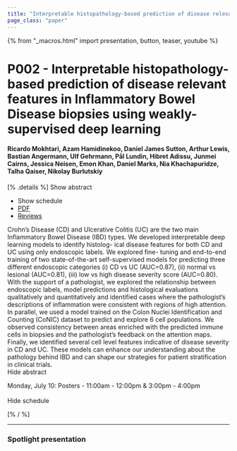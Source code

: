 ```yaml
---
title: "Interpretable histopathology-based prediction of disease relevant features in Inflammatory Bowel Disease biopsies using weakly-supervised deep learning"
page_class: "paper"
---
```


{% from "_macros.html" import presentation, button, teaser, youtube %}

# P002 - Interpretable histopathology-based prediction of disease relevant features in Inflammatory Bowel Disease biopsies using weakly-supervised deep learning

#### Ricardo Mokhtari, Azam Hamidinekoo, Daniel James Sutton, Arthur Lewis, Bastian Angermann, Ulf Gehrmann, Pål Lundin, Hibret Adissu, Junmei Cairns, Jessica Neisen, Emon Khan, Daniel Marks, Nia Khachapuridze, Talha Qaiser, Nikolay Burlutskiy

[% .details %]
<a class="toggle_visibility" data-selector=".abstract" data-level="3">Show abstract</a>
- <a class="toggle_visibility" data-selector=".schedule" data-level="3">Show schedule</a>
- <a href="https://openreview.net/pdf?id=m-f1SNDhde">PDF</a>
- <a href="https://openreview.net/forum?id=m-f1SNDhde">Reviews</a>

<p>
    <span class="abstract">
        Crohn’s Disease (CD) and Ulcerative Colitis (UC) are the two main Inflammatory Bowel Disease (IBD) types. We developed interpretable deep learning models to identify histolog- ical disease features for both CD and UC using only endoscopic labels. We explored fine- tuning and end-to-end training of two state-of-the-art self-supervised models for predicting three different endoscopic categories (i) CD vs UC (AUC=0.87), (ii) normal vs lesional (AUC=0.81), (iii) low vs high disease severity score (AUC=0.80). With the support of a pathologist, we explored the relationship between endoscopic labels, model predictions and histological evaluations qualitatively and quantitatively and identified cases where the pathologist’s descriptions of inflammation were consistent with regions of high attention. In parallel, we used a model trained on the Colon Nuclei Identification and Counting (CoNIC) dataset to predict and explore 6 cell populations. We observed consistency between areas enriched with the predicted immune cells in biopsies and the pathologist’s feedback on the attention maps. Finally, we identified several cell level features indicative of disease severity in CD and UC. These models can enhance our understanding about the pathology behind IBD and can shape our strategies for patient stratification in clinical trials.
        <br>
        <span class="actions"><a class="toggle_visibility" data-level="2">Hide abstract</a></span>
    </span>
</p>

<p>
    <span class="schedule">
        Monday, July 10: Posters - 11:00am - 12:00pm & 3:00pm - 4:00pm<br>
        <br>
        <span class="actions"><a class="toggle_visibility" data-level="2">Hide schedule</a></span>
    </span>
</p>
[% / %]

---


### Spotlight presentation
